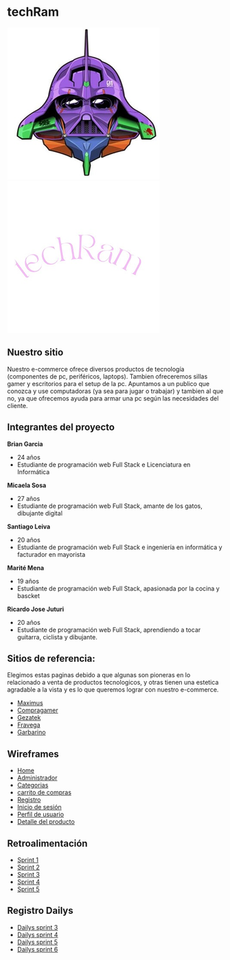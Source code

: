 # techRam

![Logo de techRam](Logo/logo.jpeg)
![Logo de techRam](Logo/techram.jpeg)
## Nuestro sitio

Nuestro e-commerce ofrece diversos productos de tecnología (componentes de pc, periféricos, laptops). 
Tambien ofreceremos sillas gamer y escritorios para el setup de la pc.
Apuntamos a un publico que conozca y use computadoras (ya sea para jugar o trabajar) y tambien al que no,
ya que ofrecemos ayuda para armar una pc según las necesidades del cliente.

## Integrantes del proyecto

**Brian Garcia**
- 24 años
- Estudiante de programación web Full Stack e Licenciatura en Informática

**Micaela Sosa**
- 27 años
- Estudiante de programación web Full Stack, amante de los gatos, dibujante digital

**Santiago Leiva**
- 20 años
- Estudiante de programación web Full Stack e ingeniería en informática y facturador en mayorista

**Marité Mena**
- 19 años
- Estudiante de programación web Full Stack, apasionada por la cocina y bascket

**Ricardo Jose Juturi**
- 20 años 
- Estudiante de programación web Full Stack, aprendiendo a tocar guitarra, ciclista y dibujante.

## Sitios de referencia:

Elegimos estas paginas debido a que algunas son pioneras en lo relacionado a venta de productos tecnologicos, y otras tienen una estetica agradable a la vista y es lo que queremos lograr con nuestro e-commerce. 
- [Maximus](https://www.maximus.com.ar/)
- [Compragamer](https://compragamer.com/)
- [Gezatek](https://www.gezatek.com.ar/)
- [Fravega](https://www.fravega.com/)
- [Garbarino](https://www.garbarino.com/)

## Wireframes

- [Home](https://www.figma.com/file/NXnFmEeki62bo15L330SV4/Untitled?node-id=0%3A1)
- [Administrador](https://www.figma.com/file/31eiPMYnYiMUiiH3DfNKX4/Admin?node-id=0%3A1)
- [Categorias](https://www.figma.com/file/WLfki9kydSdibzq1oTs0UB/categorias?node-id=0%3A1)
- [carrito de compras](https://www.figma.com/file/y44CpeJOCg8qbSmkALUjKv/carrito-de-compras-%2Cboceto-y-terminaciones.?node-id=0%3A1)
- [Registro](https://www.figma.com/file/rhpn9XHokOluOHZhfgSw07/registro?node-id=0%3A1)
- [Inicio de sesión](https://www.figma.com/file/NXnFmEeki62bo15L330SV4/Untitled?node-id=69%3A2)
- [Perfil de usuario](https://www.figma.com/file/NXnFmEeki62bo15L330SV4/Untitled?node-id=69%3A117)
- [Detalle del producto](https://www.figma.com/file/D3LvwyW6SmM2ujPuy17Jby/Detalle-de-los-productos-mobile-desktop-tablet?node-id=0%3A1)

## Retroalimentación

- [Sprint 1](/retroalimentacion-dailys/sprint1.md)
- [Sprint 2](/retroalimentacion-dailys/sprint2.md)
- [Sprint 3](/retroalimentacion-dailys/sprint3.md)
- [Sprint 4](/retroalimentacion-dailys/sprint4.md)
- [Sprint 5](/retroalimentacion-dailys/sprint5.md)

## Registro Dailys
- [Dailys sprint 3](/retroalimentacion-dailys/daily.md)
- [Dailys sprint 4](/retroalimentacion-dailys/daily4.md)
- [Dailys sprint 5](/retroalimentacion-dailys/daily5.md)
- [Dailys sprint 6](/retroalimentacion-dailys/daily6.md)





